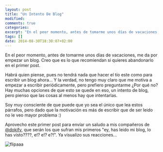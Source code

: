 ```yaml
---
layout: post
title: "Un Intento De Blog"
modified:
comments: true
categories:
excerpt: "En el peor momento, antes de tomarme unos días de vacaciones, me da por empezar un blog. Creo qué es lo que recomiendan si quieres abandonarlo en el primer post."
tags: []
date: 2014-08-30T18:30:07+02:00
---
```


En el peor momento, antes de tomarme unos días de vacaciones, me da por empezar un blog. Creo que es lo que recomiendan si quieres abandonarlo en el primer post.

Habrá quien piense, pues no tendrá nada que hacer el tío este como para escribir un blog ahora... Y la verdad, no tengo muy claro que me motiva a empezar a escribir periódicamente, pero prefiero preguntarme ¿Por qué no? Hay muchas opciones de que esto se quede en eso, un intento de blog, pero pienso que las cosas al menos hay que intentarlas.

Soy muy consciente de que puede que yo sea el único que lea estos párrafos, pero dado que la motivación es más de escribir que de ser leido no le veo mayor problema :)

Aprovecho este primer post para envíar un saludo a mis compañeros de [@dokify](https://twitter.com/dokify), que serán los que sufran mis primeros "ey, has leido mi blog, lo has visto????, e!? e!? e?!". Ya visualizo sus reacciones...


![flipaaa](http://i.imgur.com/xmBjXcm.gif)
